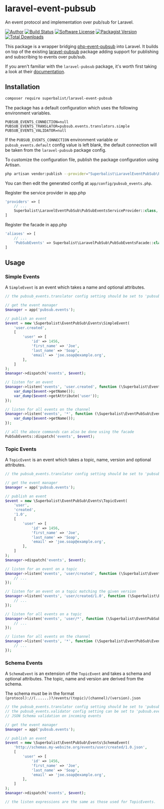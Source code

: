 # laravel-event-pubsub

An event protocol and implementation over pub/sub for Laravel.

[![Author](http://img.shields.io/badge/author-@superbalist-blue.svg?style=flat-square)](https://twitter.com/superbalist)
[![Build Status](https://img.shields.io/travis/Superbalist/laravel-event-pubsub/master.svg?style=flat-square)](https://travis-ci.org/Superbalist/laravel-event-pubsub)
[![Software License](https://img.shields.io/badge/license-MIT-brightgreen.svg?style=flat-square)](LICENSE)
[![Packagist Version](https://img.shields.io/packagist/v/superbalist/laravel-event-pubsub.svg?style=flat-square)](https://packagist.org/packages/superbalist/laravel-event-pubsub)
[![Total Downloads](https://img.shields.io/packagist/dt/superbalist/laravel-event-pubsub.svg?style=flat-square)](https://packagist.org/packages/superbalist/laravel-event-pubsub)

This package is a wrapper bridging [php-event-pubsub](https://github.com/Superbalist/php-event-pubsub) into Laravel.
It builds on top of the existing [laravel-pubsub](https://github.com/Superbalist/laravel-pubsub) package adding support
for publishing and subscribing to events over pub/sub.

If you aren't familiar with the `laravel-pubsub` package, it's worth first taking a look at their [documentation](https://github.com/Superbalist/laravel-pubsub).

## Installation

```bash
composer require superbalist/laravel-event-pubsub
```

The package has a default configuration which uses the following environment variables.
```
PUBSUB_EVENTS_CONNECTION=null
PUBSUB_EVENTS_TRANSLATOR=pubsub.events.translators.simple
PUBSUB_EVENTS_VALIDATOR=null
```

If the `PUBSUB_EVENTS_CONNECTION` environment variable or `pubsub_events.default` config value is left blank, the
default connection will be taken from the `laravel-pubsub` package config.

To customize the configuration file, publish the package configuration using Artisan.
```bash
php artisan vendor:publish --provider="Superbalist\LaravelEventPubSub\PubSubEventsServiceProvider"
```

You can then edit the generated config at `app/config/pubsub_events.php`.

Register the service provider in app.php
```php
'providers' => [
    // ...
    Superbalist\LaravelEventPubSub\PubSubEventsServiceProvider::class,
]
```

Register the facade in app.php
```php
'aliases' => [
    // ...
    'PubSubEvents' => Superbalist\LaravelPubSub\PubSubEventsFacade::class,
]
```

## Usage

### Simple Events

A `SimpleEvent` is an event which takes a name and optional attributes.

```php
// the pubsub_events.translator config setting should be set to 'pubsub.events.translators.simple'

// get the event manager
$manager = app('pubsub.events');

// publish an event
$event = new \Superbalist\EventPubSub\Events\SimpleEvent(
    'user.created',
    [
        'user' => [
            'id' => 1456,
            'first_name' => 'Joe',
            'last_name' => 'Soap',
            'email' => 'joe.soap@example.org',
        ],
    ]
);
$manager->dispatch('events', $event);

// listen for an event
$manager->listen('events', 'user.created', function (\Superbalist\EventPubSub\EventInterface $event) {
    var_dump($event->getName());
    var_dump($event->getAttribute('user'));
});

// listen for all events on the channel
$manager->listen('events', '*', function (\Superbalist\EventPubSub\EventInterface $event) {
    var_dump($event->getName());
});

// all the aboce commands can also be done using the facade
PubSubEvents::dispatch('events', $event);
```

### Topic Events

A `TopicEvent` is an event which takes a topic, name, version and optional attributes.

```php
// the pubsub_events.translator config setting should be set to 'pubsub.events.translators.topic'

// get the event manager
$manager = app('pubsub.events');

// publish an event
$event = new \Superbalist\EventPubSub\Events\TopicEvent(
    'user',
    'created',
    '1.0',
    [
        'user' => [
            'id' => 1456,
            'first_name' => 'Joe',
            'last_name' => 'Soap',
            'email' => 'joe.soap@example.org',
        ],
    ]
);
$manager->dispatch('events', $event);

// listen for an event on a topic
$manager->listen('events', 'user/created', function (\Superbalist\EventPubSub\EventInterface $event) {
    // ...
});

// listen for an event on a topic matching the given version
$manager->listen('events', 'user/created/1.0', function (\Superbalist\EventPubSub\EventInterface $event) {
    // ...
});

// listen for all events on a topic
$manager->listen('events', 'user/*', function (\Superbalist\EventPubSub\EventInterface $event) {
    // ...
});

// listen for all events on the channel
$manager->listen('events', '*', function (\Superbalist\EventPubSub\EventInterface $event) {
    // ...
});
```

### Schema Events

A `SchemaEvent` is an extension of the `TopicEvent` and takes a schema and optional attributes.  The topic, name and
version are derived from the schema.

The schema must be in the format `(protocol)://(......)?/events/(topic)/(channel)/(version).json`

```php
// the pubsub_events.translator config setting should be set to 'pubsub.events.translators.schema'
// the pubsub_events.validator config setting can be set to 'pubsub.events.validators.json_schema' to take advantage of
// JSON Schema validation on incoming events

// get the event manager
$manager = app('pubsub.events');

// publish an event
$event = new \Superbalist\EventPubSub\Events\SchemaEvent(
    'http://schemas.my-website.org/events/user/created/1.0.json',
    [
        'user' => [
            'id' => 1456,
            'first_name' => 'Joe',
            'last_name' => 'Soap',
            'email' => 'joe.soap@example.org',
        ],
    ]
);
$manager->dispatch('events', $event);

// the listen expressions are the same as those used for TopicEvents.
```